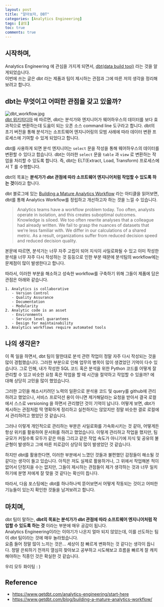 ```yaml
---
layout: post
title: "알아보자, DBT"
categories: [Analytics Engineering]
tags: [글또]
toc: true
comments: true
---
```

## 시작하며,
Analytics Engineering 에 관심을 가지게 되면서, [dbt(data build tool)](https://www.getdbt.com/product/what-is-dbt/) 라는 것을 알게되었습니다.   
이번에 쓰는 글은 dbt 라는 제품과 팀이 제시하는 관점과 그에 따른 저의 생각을 정리해보려고 합니다.

## dbt는 무엇이고 어떠한 관점을 갖고 있을까?
![dbt_workflow.jpg](https://www.getdbt.com/ui/img/png/analytics-engineering-dbt.png)   
[dbt 위키피디아](https://en.wikipedia.org/wiki/Data_build_tool) 에 따르면, dbt는 분석가와 엔지니어가 웨어하우스의 데이터를 보다 효과적으로 변환하는데 도움이 되는 오픈 소스 command line 도구라고 합니다.
dbt의 초기 버전을 통해 분석가는 소프트웨어 엔지니어링의 모범 사례에 따라 데이터 변환 프로세스에 기여할 수 있게 되었다고 합니다. 

dbt를 사용하게 되면 분석 엔지니어는 `select` 문을 작성을 통해 웨어하우스의 데이터를 변환할 수 있다고 합습니다.
dbt는 이러한 `select` 문을 `table` 과 `view` 로 변환하는 작업을 처리할 수 있도록 합니다.
즉, dbt는 ELT(Extract, Load, Transform) 프로세스에서 T 를 수행합니다.

dbt의 목표는 **분석가가 dbt 관점에 따라 소프트웨어 엔지니어처럼 작업할 수 있도록 하는 것**이라고 합니다.

dbt 블로그에 있는 [Building a Mature Analytics Workflow](https://www.getdbt.com/blog/building-a-mature-analytics-workflow/) 라는 아티클을 읽어보면,
dbt를 통해 Analytics Workflow를 정립하고 개선하고자 하는 것을 느낄 수 있습니다.

> Analytics teams have a workflow problem today. Too often, analysts operate in isolation, and this creates suboptimal outcomes. Knowledge is siloed.
> We too often rewrite analyses that a colleague had already written. We fail to grasp the nuances of datasets that we’re less familiar with.
> We differ in our calculations of a shared metric. As a result, organizations suffer from reduced decision speed and reduced decision quality.

본문에 따르면, 분석가는 너무 자주 고립이 되어 지식이 사일로화될 수 있고 이미 작성한 분석을 너무 자주 다시 작성하는 것 등등으로 인한 부분 때문에
분석팀의 workflow에는 문제점이 많이 발생한다고 합니다.   

따라서, 이러한 부분을 해소하고 성숙한 workflow를 구축하기 위해 그들이 제품에 담은 관점은 아래와 같습니다.
```
1. Analytics is collaborative
   - Version Control
   - Quality Assurance
   - Documentation
   - Modularity
2. Analytic code is an asset
   - Environments
   - Service level guarantees
   - Design for maintainability
3. Analytics workflows require automated tools
```

## 나의 생각은?
이 쪽 일을 하면서, dbt 팀이 말한대로 분석 관련 작업이 정말 자주 다시 작성되는 것을 많이 경험했습니다. 그러한 부분으로 인해 업무의 병목이 많이 생겼었던
기억이 다수 있습니다. 그로 인해, 내가 작성한 SQL 코드 혹은 분석을 위한 Python 코드를 어떻게 잘 관리할 수 있고 비슷한 요청 혹은 작업을 할 때 시간을
절약하고 작업할 수 있을까? 에 대해 상당히 고민을 많이 했었습니다.

그러한 고민을 해소시키려던 노력의 일환으로 분석용 코드 및 query를 github에 관리하려고 했었으나, 서비스 프로덕션 용이 아니면 제거해달라는 요청을 받아서 결국 로컬에서
스스로 versioning 을 하면서 관리했던 것이 기억이 납니다. 어떻게 보면, dbt가 제시하는 관점처럼 딱 명확하게 정리하고 실천하지는 않았지만 정말 비슷한 결로
로컬에서 관리하려고 했었던 것 같습니다.

그러나 이렇게 개인적으로 관리하는 부분은 사일로화를 가속화시키는 것 같아, 어떻게든 항상 위키를 활용하여 문서화를 하려고 했었습니다.
이렇게 관리하고 작업을 했지만, 팀 규모가 커질수록 모두가 같은 마음 그리고 같은 작업 속도가 아니기에 지식 및 공유의 불균형이 발생하고 그에 따른 피로감이 상당히 많이 발생었던 것 같습니다.

하지만 dbt를 활용한다면, 이러한 부분에서 느꼈던 것들과 불편했던 감정들이 해소될 것 같다는 생각이 들고 있습니다.
아직은 저도 실제로 활용하거나, 그 위에서 작업해본 적이 없어서 단정지을 수는 없지만, 그들이 제시하는 관점들이 제가 생각하는 것과 너무 일치하기에 분명 저에게 잘 맞을 것 같다는 확신이 듭니다.

따라서, 다음 포스팅에는 dbt를 하나하나씩 뜯어보면서 어떻게 작동되는 것이고 어떠한 기능들이 있는지 확인한 것들을 남겨보려고 합니다.

## 마치며,
dbt 팀이 말하는, **dbt의 목표는 분석가가 dbt 관점에 따라 소프트웨어 엔지니어처럼 작업할 수 있도록 하는 것** 이라는 부분에 매우 공감이 됩니다.  
Analytics Engineering이라는 이야기가 나온지 얼마 되지 않았는데, 이를 선도하는 팀이 dbt 팀이라는 것에 매우 놀라웠습니다.   
요즘 들어 정말 많이 느끼는 것은... 세상이 참 빠르게 변화하는 것 같다는 생각이 듭니다.
정말 은퇴하기 전까지 열심히 찾아보고 공부하고 시도해보고 흐름을 빠르게 잘 캐치해야하는 직종인 것은 확실한 것 같습니다.

우리 모두 화이팅 : )

## Reference
* <https://www.getdbt.com/analytics-engineering/start-here>
* <https://www.getdbt.com/blog/building-a-mature-analytics-workflow/>
